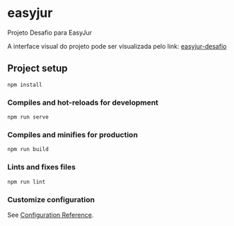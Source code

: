 # easyjur

Projeto Desafio para EasyJur

A interface visual do projeto pode ser visualizada pelo link: [easyjur-desafio](https://easyjur-desafio.netlify.app/)


## Project setup
```
npm install
```

### Compiles and hot-reloads for development
```
npm run serve
```

### Compiles and minifies for production
```
npm run build
```

### Lints and fixes files
```
npm run lint
```

### Customize configuration
See [Configuration Reference](https://cli.vuejs.org/config/).
